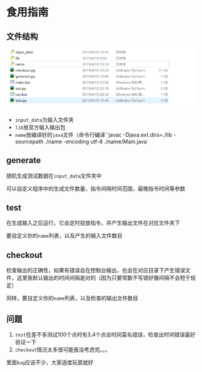# 食用指南

## 文件结构

![](img/file.png)

* `input_data`为输入文件夹
* `lib`放官方输入输出包
* `name`放编译好的`java`文件（命令行编译``javac -Djava.ext.dirs=./lib -sourcepath ./name -encoding utf-8 ./name/Main.java`

## generate

随机生成测试数据在`input_data`文件夹中

可以自定义程序中的生成文件数量，指令间隔时间范围，最晚指令时间等参数

## test

在生成输入之后运行，它会定时投放指令，并产生输出文件在对应文件夹下

要自定义你的`name`列表，以及产生的输入文件数目

## checkout

检查输出的正确性，如果有错误会在控制台输出，也会在对应目录下产生错误文件，这里我默认输出的时间间隔是对的（因为只要常数不写错好像间隔不会短于规定）

同样，要自定义你的`name`列表，以及检查的输出文件数目

## 问题

1. `test`在差不多测试100个点时有3,4个点会时间莫名错误，检查出时间错误最好验证一下
2. `checkout`情况太多很可能我没考虑完。。。

里面`bug`应该不少，大家适度玩耍就好